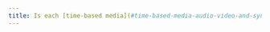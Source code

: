 ```yaml
---
title: Is each [time-based media](#time-based-media-audio-video-and-synchronised) clearly identifiable (excluding special cases)?
---
```

